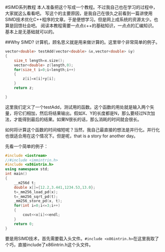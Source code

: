 #SIMD系列教程
本人准备把这个写成一个教程。不过我自己也在学习的过程中，大家就这么看看吧。
写这个的主要原因，是我自己在很久之前看到一篇讲使用SIMD技术优化C++程序的文章。于是便想学习。但是网上成系统的资源太少。也算是回馈社会吧。
阅读本教程需要一点点c++的基础知识，一点点的汇编知识。基本上是无基础就可以的。

##Why SIMD?
计算机，顾名思义就是用来做计算的。这里举个非常简单的例子。
```c++
vector<double> testAdd(vector<double> &x,vector<double> &y)
{
    size_t length=x.size();
    vector<double> z(length,0);
    for(size_t i=0;i<length;i++)
    {
        z[i]=x[i]+y[i];
    }
    return z;
    
}
```
这里我们定义了一个testAdd，测试用的函数。这个函数的用处就是输入两个矢量，将它们相加，然后将结果输出。假如X、Y的长度都是N，那么要经过N次加法，才能得到最后的结果。如果N很长的话，那么消耗的时间就会很长。

如何将计算这个函数的时间缩短呢？当然，我自己最直接的想法是并行化。并行化也很适合用在这个情况下。但是呢，that is a story for another day。


先看一个简单的例子：
```c++
#include <iostream>
//#include <immintrin.h>
#include <x86intrin.h>
using namespace std;
int main()
{
    __m256d t;
    double x[]={12.2,3.441,1234.53,13.0};
    t=_mm256_load_pd(x);
    t=_mm256_sqrt_pd(t);
    _mm256_store_pd(x, t);
    for(int i=0;i<=3;i++)
    {
        cout<<x[i]<<endl;
    }
    return 0;
}
```
要是用SIMD技术，首先需要载入头文件。`#include <x86intrin.h>`在这里我取了个巧，直接include了x86intrin.h这个头文件。
